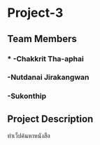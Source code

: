 # Project-3
## Team Members
### * -Chakkrit Tha-aphai
### -Nutdanai Jirakangwan
### -Sukonthip

## Project Description
ทำเว็ปค้นหาหนังสือ

